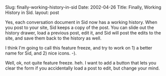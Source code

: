 Slug: finally-working-history-in-sid
Date: 2002-04-26
Title: Finally, Working History in Sid.
layout: post

Yes, each conversation document in Sid now has a working history. When you post to your site, Sid keeps a copy of the post. You can slide out the history drawer, load a previous post, edit it, and Sid will post the edits to the site, and save them back to the history as well.

I think I&#39;m going to call this feature freeze, and try to work on 1) a better name for Sid, and 2) nice icons. -).

Well, ok, not quite feature freeze. heh. I want to add a button that lets you clear the form if you accidentally load a post to edit, but change your mind.
